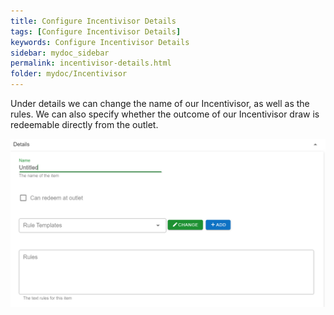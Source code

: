 ```yaml
---
title: Configure Incentivisor Details
tags: [Configure Incentivisor Details]
keywords: Configure Incentivisor Details
sidebar: mydoc_sidebar
permalink: incentivisor-details.html
folder: mydoc/Incentivisor
---
```


Under details we can change the name of our Incentivisor, as well as the rules. We can also specify whether the outcome of our Incentivisor draw is redeemable directly from the outlet.

<img src="./img/Promotions/PromotionDetailsMaint.png" alt="">